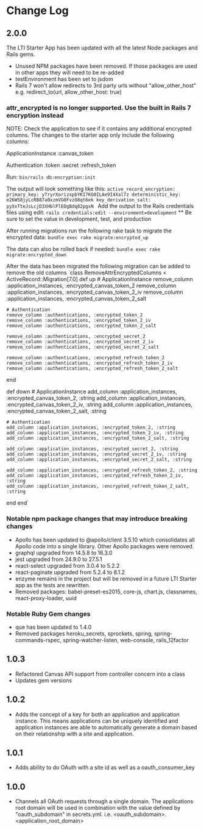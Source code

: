 # Change Log

## 2.0.0
The LTI Starter App has been updated with all the latest Node packages and Rails gems.
* Unused NPM packages have been removed. If those packages are used in other apps they will need to be re-added
* testEnvironment has been set to jsdom
* Rails 7 won't allow redirects to 3rd party urls without "allow_other_host" e.g. redirect_to(url, allow_other_host: true)

### attr_encrypted is no longer supported. Use the built in Rails 7 encryption instead
NOTE: Check the application to see if it contains any additional encrypted columns. The changes to
the starter app only include the following columns:

ApplicationInstance
  :canvas_token

Authentication
  :token
  :secret
  :refresh_token


Run:
 `bin/rails db:encryption:init`

The output will look something like this:
  `active_record_encryption:
    primary_key: yTryrXorizxpbYKI7KG0ILAe9I4Xal7z
    deterministic_key: e26W58jyLcRB87a0xzmVG0FvzO8qt6ek
    key_derivation_salt: pyXxTteJsLcjD3XHblPlEOgBdq82pgxN
  `
Add the output to the Rails credentials files using edit:
 `rails credentials:edit --environment=development`
** Be sure to set the value in development, test, and production

After running migrations run the following rake task to migrate the encrypted data:
`bundle exec rake migrate:encrypted_up`

The data can also be rolled back if needed:
`bundle exec rake migrate:encrypted_down`

After the data has been migrated the following migration can be added to remove the old columns
`class RemoveAttrEncryptedColumns < ActiveRecord::Migration[7.0]
  def up
    # ApplicationInstance
    remove_column :application_instances, :encrypted_canvas_token_2
    remove_column :application_instances, :encrypted_canvas_token_2_iv
    remove_column :application_instances, :encrypted_canvas_token_2_salt

    # Authentication
    remove_column :authentications, :encrypted_token_2
    remove_column :authentications, :encrypted_token_2_iv
    remove_column :authentications, :encrypted_token_2_salt

    remove_column :authentications, :encrypted_secret_2
    remove_column :authentications, :encrypted_secret_2_iv
    remove_column :authentications, :encrypted_secret_2_salt

    remove_column :authentications, :encrypted_refresh_token_2
    remove_column :authentications, :encrypted_refresh_token_2_iv
    remove_column :authentications, :encrypted_refresh_token_2_salt
  end

  def down
    # ApplicationInstance
    add_column :application_instances, :encrypted_canvas_token_2, :string
    add_column :application_instances, :encrypted_canvas_token_2_iv, :string
    add_column :application_instances, :encrypted_canvas_token_2_salt, :string

    # Authentication
    add_column :application_instances, :encrypted_token_2, :string
    add_column :application_instances, :encrypted_token_2_iv, :string
    add_column :application_instances, :encrypted_token_2_salt, :string

    add_column :application_instances, :encrypted_secret_2, :string
    add_column :application_instances, :encrypted_secret_2_iv, :string
    add_column :application_instances, :encrypted_secret_2_salt, :string

    add_column :application_instances, :encrypted_refresh_token_2, :string
    add_column :application_instances, :encrypted_refresh_token_2_iv, :string
    add_column :application_instances, :encrypted_refresh_token_2_salt, :string
  end
end`

### Notable npm package changes that may introduce breaking changes
* Apollo has been updated to @apollo/client 3.5.10 which consolidates all Apollo code into a single library. Other Apollo packages were removed.
* graphql upgraded from 14.5.8 to 16.3.0
* jest upgraded from 24.9.0 to 27.5.1
* react-select upgraded from 3.0.4 to 5.2.2
* react-paginate upgraded from 5.2.4 to 8.1.2
* enzyme remains in the project but will be removed in a future LTI Starter app as the tests are rewritten.
* Removed packages:
  babel-preset-es2015, core-js, chart.js, classnames, react-proxy-loader, uuid
### Notable Ruby Gem changes
* que has been updated to 1.4.0
* Removed packages
  heroku_secrets, sprockets, spring, spring-commands-rspec, spring-watcher-listen, web-console, rails_12factor

## 1.0.3
* Refactored Canvas API support from controller concern into a class
* Updates gem versions

## 1.0.2
* Adds the concept of a key for both an application and application instance. This means applications can be uniquely identified and application instances are able to automatically generate a domain based on their relationship with a site and application.

## 1.0.1
* Adds ability to do OAuth with a site id as well as a oauth_consumer_key

## 1.0.0
* Channels all OAuth requests through a single domain. The applications root domain will be used in combination with the value defined by "oauth_subdomain" in secrets.yml. i.e. <oauth_subdomain>.<application_root_domain>